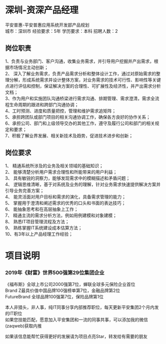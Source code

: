 # 深圳-资深产品经理
平安普惠-平安普惠应用系统开发部产品规划  
城市：深圳市 经验要求：5年 学历要求：本科  招聘人数：2

## 岗位职责
1、负责与业务部门、客户沟通，收集业务需求，并引导用户挖掘并产出需求，根据市场情况主动创新；   
2、 深入了解业务需求，负责产品需求分析和整体设计工作，通过对原始需求的整理分解，形成系统需求并设计整体方案，对业务需求的技术可行性、影响性等关键点进行评估和控制，保证解决方案的合理性、可扩展性及经济性，并产出需求分析文档；     
3、作为用户和实施团队沟通桥梁进行需求沟通、排期管理、需求澄清，需求全流程生命周期的跟进和跨部门沟通协调；   
4、工时预测、进度和质量把控，管理和维护需求追矩阵；   
5、承担跨团队或部门项目的相关沟通协调工作，确保各方良好的协作关系；   
6、承担公司、部门和上级领导交办的其他工作，遵守及履行公司和部门的相关规定和要求；   
7、积极了解业界发展、相关新技术及趋势，促进技术进步和创新；

## 岗位要求
1、 精通系统所涉及的业务及相关领域的基础知识；   
2、 能够清楚分析用户需求合理性和所能带来的用户利益；   
3、 具有敏锐的洞察力，能够发现需求中的模糊描述和矛盾问题；   
4、 逻辑思维清晰，基于对系统及业务的理解，针对业务需求快速提供解决方案并引导业务完善方案；   
4、 能灵活面对用户目标和需求的演化，具备需求管理的能力；   
5、 掌握用于澄清和阐述需求的优秀的口头和书面的表达技巧；   
6、 能抽象思考和在高层抽象上工作；   
7、 精通主流的需求分析方法，例如用例建模和对象建模；   
8、 熟悉IT项目管理流程及方法；   
9、 熟练掌握IT系统建设成本估算方法；   
10、有3年以上产品经理工作经验；

# 项目说明

### 2019年《财富》世界500强第29位集团企业
《福布斯》全球上市公司2000强第7位，蝉联全球多元保险企业首位  
Brand Z最具价值中国品牌100强榜单第7位，金融品牌第2位  
FutureBrand 全球品牌100强第7位，保险品牌第1位

本人非猎头，非人事，纯IT同事分享内部推荐职位，每天更新平安集团2个月内发的IT职位  
如果您技能匹配，愿意加入平安集团和一流的同事共事，可以添加我的微信(zaqweb)获取内推 

如果该信息能帮忙获得更好的发展请为项目点亮Star，转发给有需要的朋友




